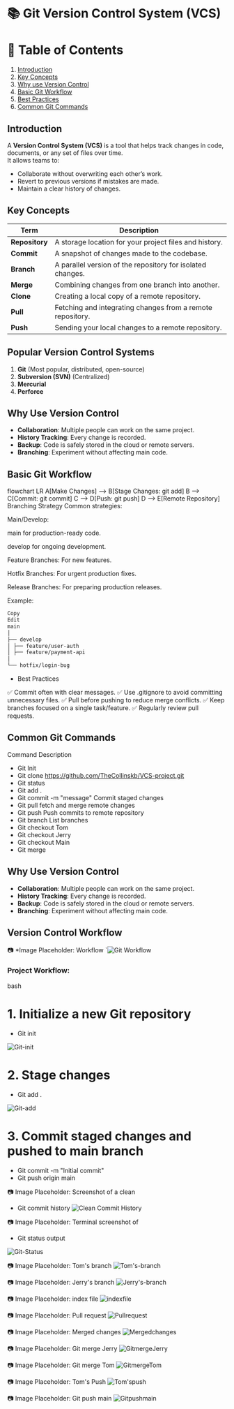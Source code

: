 # 📚 Git Version Control System (VCS)

# 📖 Table of Contents
1. [Introduction](#introduction)
2. [Key Concepts](#key-concepts)
3. [Why use Version Control](#Why-use-Version-Control)          
4. [Basic Git Workflow](#basic-git-workflow)
5. [Best Practices](#best-practices)
6. [Common Git Commands](#common-git-commands)



## Introduction
A **Version Control System (VCS)** is a tool that helps track changes in code, documents, or any set of files over time.  
It allows teams to:
- Collaborate without overwriting each other’s work.
- Revert to previous versions if mistakes are made.
- Maintain a clear history of changes.


## Key Concepts

| Term | Description |
|-----------------|-------------|
| **Repository** | A storage location for your project files and history. |
| **Commit** | A snapshot of changes made to the codebase. |
| **Branch** | A parallel version of the repository for isolated changes. |
| **Merge** | Combining changes from one branch into another. |
| **Clone** | Creating a local copy of a remote repository. |
| **Pull** | Fetching and integrating changes from a remote repository. |
| **Push** | Sending your local changes to a remote repository. |


## Popular Version Control Systems
1. **Git** (Most popular, distributed, open-source)
2. **Subversion (SVN)** (Centralized)
3. **Mercurial**
4. **Perforce**


## Why Use Version Control
- **Collaboration**: Multiple people can work on the same project.
- **History Tracking**: Every change is recorded.
- **Backup**: Code is safely stored in the cloud or remote servers.
- **Branching**: Experiment without affecting main code.



## Basic Git Workflow

flowchart LR
A[Make Changes] --> B[Stage Changes: git add]
B --> C[Commit: git commit]
C --> D[Push: git push]
D --> E[Remote Repository]
Branching Strategy
Common strategies:

Main/Develop:

main for production-ready code.

develop for ongoing development.

Feature Branches: For new features.

Hotfix Branches: For urgent production fixes.

Release Branches: For preparing production releases.

Example:

``` bash
Copy
Edit
main
│
├── develop
│ ├── feature/user-auth
│ ├── feature/payment-api
│
└── hotfix/login-bug
```
* Best Practices

✅ Commit often with clear messages.
✅ Use .gitignore to avoid committing unnecessary files.
✅ Pull before pushing to reduce merge conflicts.
✅ Keep branches focused on a single task/feature.
✅ Regularly review pull requests.

## Common Git Commands

Command Description

* Git Init 
* Git clone https://github.com/TheCollinskb/VCS-project.git
* Git status 
* Git add .
* Git commit -m "message" Commit staged changes
* Git pull fetch and merge remote changes
* Git push Push commits to remote repository
* Git branch List branches
* Git checkout Tom
* Git checkout Jerry
* Git checkout Main
* Git merge


## Why Use Version Control
- **Collaboration**: Multiple people can work on the same project.
- **History Tracking**: Every change is recorded.
- **Backup**: Code is safely stored in the cloud or remote servers.
- **Branching**: Experiment without affecting main code.


## Version Control Workflow

📷 *Image Placeholder: Workflow 
`![Git Workflow](./img/tom%20and%20jerry.png)

### Project Workflow:
bash
# 1. Initialize a new Git repository
* Git init

![Git-init](./img/gitinit.png)

# 2. Stage changes
* Git add .

![Git-add](./img/gitadd.png)

# 3. Commit staged changes and pushed to main branch
* Git commit -m "Initial commit"
* Git push origin main

📷 Image Placeholder: Screenshot of a clean
* Git commit history
![Clean Commit History](./img/gitcomit.png)


📷 Image Placeholder: Terminal screenshot of 
* Git status output

![Git-Status](./img/gitstatus.png)


📷 Image Placeholder: Tom's branch
![Tom's-branch](./img/gitcheckoutTom.png)

📷 Image Placeholder: Jerry's branch
![Jerry's-branch](./img/jerrybranch.png)

📷 Image Placeholder: index file
![indexfile](./img/index.html.png)

📷 Image Placeholder: Pull request
![Pullrequest](./img/pullrequest.png)

📷 Image Placeholder: Merged changes
![Mergedchanges](./img/mergedchanges.png)

📷 Image Placeholder: Git merge Jerry
![GitmergeJerry](./img/gitmergeJerry.png)

📷 Image Placeholder: Git merge Tom
![GitmergeTom](./img/gitmergeTom.png)

📷 Image Placeholder: Tom's Push
![Tom'spush](./img/Tomspush.png)

📷 Image Placeholder: Git push main
![Gitpushmain](./img/gitpushmain.png)


	
